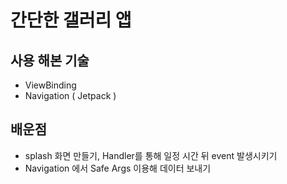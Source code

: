 # 간단한 갤러리 앱

## 사용 해본 기술
 + ViewBinding
 + Navigation ( Jetpack )

## 배운점
 + splash 화면 만들기, Handler를 통해 일정 시간 뒤 event 발생시키기
 + Navigation 에서 Safe Args 이용해 데이터 보내기
